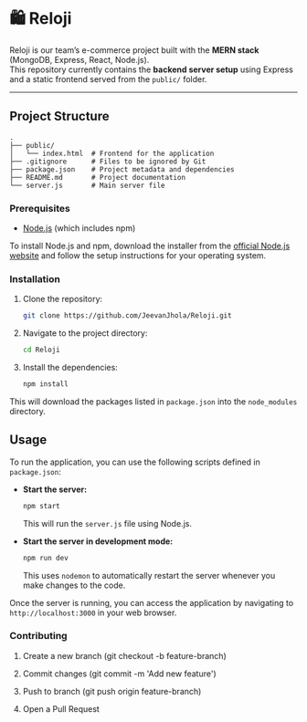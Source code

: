 # 🛍️ Reloji

Reloji is our team’s e-commerce project built with the **MERN stack** (MongoDB, Express, React, Node.js).  
This repository currently contains the **backend server setup** using Express and a static frontend served from the `public/` folder.

---

## Project Structure

```
.
├── public/
│   └── index.html  # Frontend for the application
├── .gitignore      # Files to be ignored by Git
├── package.json    # Project metadata and dependencies
├── README.md       # Project documentation
└── server.js       # Main server file
```

### Prerequisites

*   [Node.js](https://nodejs.org/) (which includes npm)

To install Node.js and npm, download the installer from the [official Node.js website](https://nodejs.org/) and follow the setup instructions for your operating system.

### Installation

1.  Clone the repository:
    ```bash
    git clone https://github.com/JeevanJhola/Reloji.git
    ```
2.  Navigate to the project directory:
    ```bash
    cd Reloji
    ```
    
3.  Install the dependencies:
    ```bash
    npm install
    ```

This will download the packages listed in `package.json` into the `node_modules` directory.

## Usage

To run the application, you can use the following scripts defined in `package.json`:

*   **Start the server:**
    
    ```bash
    npm start
    ```
    
    This will run the `server.js` file using Node.js.
    
*   **Start the server in development mode:**
    
    ```bash
    npm run dev
    ```
    
    This uses `nodemon` to automatically restart the server whenever you make changes to the code.
    

Once the server is running, you can access the application by navigating to `http://localhost:3000` in your web browser.

### Contributing

1. Create a new branch (git checkout -b feature-branch)

2. Commit changes (git commit -m 'Add new feature')

3. Push to branch (git push origin feature-branch)

4. Open a Pull Request
